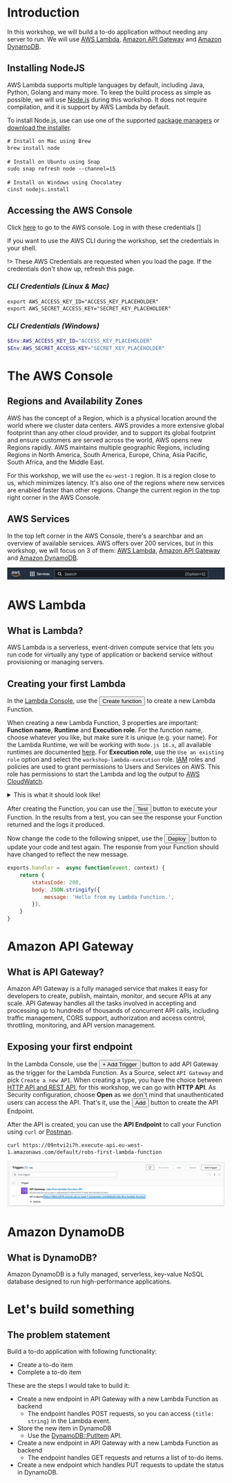 # Introduction

In this workshop, we will build a to-do application without needing any server to run. We will
use [AWS Lambda](https://aws.amazon.com/lambda/),
[Amazon API Gateway](https://aws.amazon.com/api-gateway/) and [Amazon DynamoDB](https://aws.amazon.com/dynamodb/).

## Installing NodeJS

AWS Lambda supports multiple languages by default, including Java, Python, Golang and many more. To keep the build
process
as simple as possible, we will use [Node.js](https://nodejs.org/en/) during this workshop. It does not require
compilation, and it is support by AWS Lambda by default.

To install Node.js, use can use one of the supported [package managers](https://nodejs.org/en/download/package-manager/)
or [download the installer](https://nodejs.org/en/#home-downloadhead).

```shell
# Install on Mac using Brew
brew install node

# Install on Ubuntu using Snap
sudo snap refresh node --channel=15

# Install on Windows using Chocolatey
cinst nodejs.install
```

## Accessing the AWS Console

Click [here](https://localhost ':id=console-link') to go to the AWS console. Log in with these credentials
[<span id=console-credentials></span>]

If you want to use the AWS CLI during the workshop, set the credentials in your shell.

!> These AWS Credentials are requested when you load the page. If the credentials don't show up, refresh this page.

### _CLI Credentials (Linux & Mac)_

```shell aws-cli-code-bash
export AWS_ACCESS_KEY_ID="ACCESS_KEY_PLACEHOLDER"
export AWS_SECRET_ACCESS_KEY="SECRET_KEY_PLACEHOLDER"
```

### _CLI Credentials (Windows)_

```powershell aws-cli-code-powershell
$Env:AWS_ACCESS_KEY_ID="ACCESS_KEY_PLACEHOLDER"
$Env:AWS_SECRET_ACCESS_KEY="SECRET_KEY_PLACEHOLDER"
```

# The AWS Console

## Regions and Availability Zones

AWS has the concept of a Region, which is a physical location around the world where we cluster data centers.
AWS provides a more extensive global footprint than any other cloud provider, and to support its global footprint and 
ensure customers are served across the world, AWS opens new Regions rapidly. AWS maintains multiple geographic Regions, 
including Regions in North America, South America, Europe, China, Asia Pacific, South Africa, and the Middle East.

For this workshop, we will use the `eu-west-1` region. It is a region close to us, which minimizes latency. It's also
one of the regions where new services are enabled faster than other regions. Change the current region in the top right
corner in the AWS Console.

## AWS Services

In the top left corner in the AWS Console, there's a searchbar and an overview of available services. AWS offers over
200 services, but in this workshop, we will focus on 3 of them: [AWS Lambda](https://aws.amazon.com/lambda/),
[Amazon API Gateway](https://aws.amazon.com/api-gateway/) and [Amazon DynamoDB](https://aws.amazon.com/dynamodb/).

![AWS Services](img/aws-services.png)

# AWS Lambda

## What is Lambda?

AWS Lambda is a serverless, event-driven compute service that lets you run code for virtually any type of application 
or backend service without provisioning or managing servers.

## Creating your first Lambda

In the [Lambda Console](https://eu-west-1.console.aws.amazon.com/lambda/home?region=eu-west-1#/functions), use the <button class="orange-aws-button aws-button">Create function</button>
to create a new Lambda Function.

When creating a new Lambda Function, 3 properties are important: **Function name**, **Runtime** and **Execution role**.
For the function name, choose whatever you like, but make sure it is unique (e.g. your name). For the Lambda Runtime, 
we will be working with `Node.js 16.x`, all available runtimes are documented [here](https://docs.aws.amazon.com/lambda/latest/dg/lambda-runtimes.html).
For **Execution role**, use the `Use an existing role` option and select the `workshop-lambda-execution` role. [IAM](https://aws.amazon.com/iam/)
roles and policies are used to grant permissions to Users and Services on AWS. This role has permissions to start the 
Lambda and log the output to [AWS CloudWatch](https://aws.amazon.com/cloudwatch/).

<details>
  <summary>This is what it should look like!</summary>

![Create an AWS Lambda](img/create-lambda.png)
</details>

After creating the Function, you can use the <button class="orange-aws-button aws-button">Test</button> button to execute your
Function. In the results from a test, you can see the response your Function returned and the logs it produced.

Now change the code to the following snippet, use the <button class="white-aws-button aws-button">Deploy</button> button to
update your code and test again. The response from your Function should have changed to reflect the new message.

```javascript
exports.handler =  async function(event, context) {
    return {
        statusCode: 200,
        body: JSON.stringify({
            message: 'Hello from my Lambda Function.',
        }),
    }
}
```

# Amazon API Gateway

## What is API Gateway?

Amazon API Gateway is a fully managed service that makes it easy for developers to create, publish, maintain, monitor, 
and secure APIs at any scale. API Gateway handles all the tasks involved in accepting and processing up to hundreds of 
thousands of concurrent API calls, including traffic management, CORS support, authorization and access control, 
throttling, monitoring, and API version management.

## Exposing your first endpoint

In the Lambda Console, use the <button class="white-aws-button aws-button">+ Add Trigger</button> button to add API Gateway
as the trigger for the Lambda Function. As a Source, select `API Gateway` and pick `Create a new API`. When creating a 
type, you have the choice between [HTTP API and REST API](https://docs.aws.amazon.com/apigateway/latest/developerguide/http-api-vs-rest.html),
for this workshop, we can go with **HTTP API**. As Security configuration, choose **Open** as we don't mind that 
unauthenticated users can access the API. That's it, use the <button class="orange-aws-button aws-button">Add</button> button
to create the API Endpoint.

After the API is created, you can use the **API Endpoint** to call your Function using `curl` or [Postman](https://www.postman.com/).

```shell
curl https://09ntvi2i7h.execute-api.eu-west-1.amazonaws.com/default/robs-first-lambda-function
```

![Lambda Triggers](img/lambda-triggers.png)

# Amazon DynamoDB

## What is DynamoDB?

Amazon DynamoDB is a fully managed, serverless, key-value NoSQL database designed to run high-performance applications. 

# Let's build something

## The problem statement

Build a to-do application with following functionality:

- Create a to-do item
- Complete a to-do item

These are the steps I would take to build it:

- Create a new endpoint in API Gateway with a new Lambda Function as backend
  - The endpoint handles POST requests, so you can access `{title: string}` in the Lambda event.
- Store the new item in DynamoDB
  - Use the [DynamoDB::PutItem](https://docs.aws.amazon.com/sdk-for-javascript/v2/developer-guide/dynamodb-example-table-read-write.html) API.
- Create a new endpoint in API Gateway with a new Lambda Function as backend
  - The endpoint handles GET requests and returns a list of to-do items.
- Create a new endpoint which handles PUT requests to update the status in DynamoDB.
